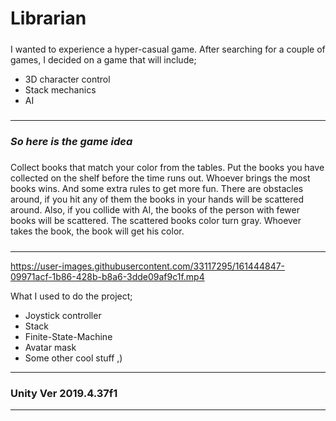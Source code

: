 # Librarian
#####
I wanted to experience a hyper-casual game. After searching for a couple of games, I decided on a game that will include;
- 3D character control<br/>
- Stack mechanics<br/>
- AI<br/>
#####
-------------------------------------------------------------------------------------------------------------------------------------------------------------------------
### *So here is the game idea* ###
#####
Collect books that match your color from the tables. Put the books you have collected on the shelf before the time runs out. Whoever brings the most books wins. And some extra rules to get more fun. There are obstacles around, if you hit any of them the books in your hands will be scattered around. Also, if you collide with AI, the books of the person with fewer books will be scattered. The scattered books color turn gray. Whoever takes the book, the book will get his color.
#####
-------------------------------------------------------------------------------------------------------------------------------------------------------------------------


https://user-images.githubusercontent.com/33117295/161444847-09971acf-1b86-428b-b8a6-3dde09af9c1f.mp4


What I used to do the project;
* Joystick controller<br/>
* Stack<br/>
* Finite-State-Machine<br/>
* Avatar mask<br/>
* Some other cool stuff ,)
-------------------------------------------------------------------------------------------------------------------------------------------------------------------------
### Unity Ver 2019.4.37f1
-------------------------------------------------------------------------------------------------------------------------------------------------------------------------
